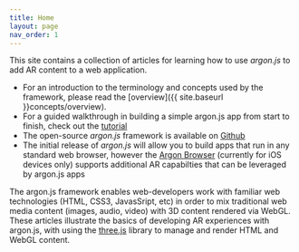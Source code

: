 ```yaml
---
title: Home
layout: page
nav_order: 1
---
```


This site contains a collection of articles for learning how to use *argon.js* to add AR content to a web application. 

* For an introduction to the terminology and concepts used by the framework, please read the [overview]({{ site.baseurl }}concepts/overview).
* For a guided walkthrough in building a simple argon.js app from start to finish, check out the [tutorial](http://docs.argonjs.io/tutorial/)
* The open-source *argon.js* framework is available on [Github](https://github.com/argonjs/argon)
* The initial release of *argon.js* will allow you to build apps that run in any standard web browser, however the [Argon Browser](http://argonjs.io/argon-app) (currently for iOS devices only) supports additional AR capabilties that can be leveraged by argon.js apps

The argon.js framework enables web-developers work with familiar web technologies (HTML, CSS3, JavasSript, etc) in order to mix traditional web media content (images, audio, video) with 3D content rendered via WebGL. These articles illustrate the basics of developing AR experiences with argon.js, with using the [three.js](threejs.org) library to manage and render HTML and WebGL content.
